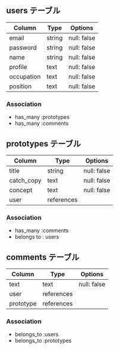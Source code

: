 ## users テーブル

|  Column     | Type   | Options     |
|  --------   | ------ | ----------- |
|  email      | string | null: false |
|  password   | string | null: false |
|  name       | string | null: false |
|  profile    | text   | null: false |
|  occupation | text   | null: false |
|  position   | text   | null: false |
### Association

- has_many :prototypes
- has_many :comments

## prototypes テーブル

|  Column     | Type        | Options        |
|  ------     | ------      | -----------    |
|  title      | string      | null: false    |
|  catch_copy | text        | null: false    |
|  concept    | text        | null: false    |
|  user       | references  |                |
### Association

- has_many :comments
- belongs to : users

## comments テーブル

|  Column    | Type       | Options      |
|  ------    | ---------- | ------------ |
|  text      | text       | null: false  |
|  user      | references |              |
|  prototype | references |              |

### Association

- belongs_to :users
- belongs_to :prototypes
